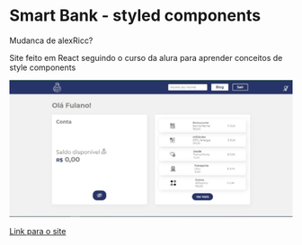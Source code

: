 # Smart Bank - styled components

Mudanca de alexRicc?

Site feito em React seguindo o curso da alura para aprender conceitos de style components

<img src="Capture.jpg">

[Link para o site](https://styled-components-beta.vercel.app/)
